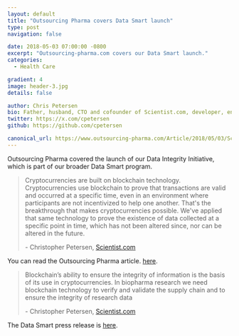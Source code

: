 ```yaml
---
layout: default
title: "Outsourcing Pharma covers Data Smart launch"
type: post
navigation: false

date: 2018-05-03 07:00:00 -0800
excerpt: "Outsourcing-pharma.com covers our Data Smart launch."
categories:
  - Health Care

gradient: 4
image: header-3.jpg
details: false

author: Chris Petersen
bio: Father, husband, CTO and cofounder of Scientist.com, developer, entrepreneur and technologist.
twitter: https://x.com/cpetersen
github: https://github.com/cpetersen

canonical_url: https://www.outsourcing-pharma.com/Article/2018/05/03/Scientist.com-using-blockchain-tech-to-ensure-data-integrity
---
```


Outsourcing Pharma covered the launch of our Data Integrity Initiative, which is part of our broader Data Smart program.

 >
 > Cryptocurrencies are built on blockchain technology. Cryptocurrencies use blockchain to prove that transactions are valid and occurred at a specific time, even in an environment where participants are not incentivized to help one another. That's the breakthrough that makes cryptocurrencies possible. We've applied that same technology to prove the existence of data collected at a specific point in time, which has not been altered since, nor can be altered in the future.
 >
 > \- Christopher Petersen, [Scientist.com](https://www.scientist.com)
 >

You can read the Outsourcing Pharma article. [here](https://www.outsourcing-pharma.com/Article/2018/05/03/Scientist.com-using-blockchain-tech-to-ensure-data-integrity).

 >
 > Blockchain’s ability to ensure the integrity of information is the basis of its use in cryptocurrencies. In biopharma research we need blockchain technology to verify and validate the supply chain and to ensure the integrity of research data
 >
 > \- Christopher Petersen, [Scientist.com](https://www.scientist.com)
 >

The Data Smart press release is [here](https://www.businesswire.com/news/home/20180430005047/en/Scientist.com-Creates-Blockchain-Solution-Ensures-Marketplace-Data).
